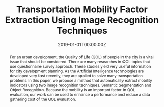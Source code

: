 ---
title: "Transportation Mobility Factor Extraction Using Image Recognition Techniques"
authors:
- P. Kantavat
- Y. Hayashi
- G. City
- B. Kijsirikul
- admin
- Y. Iwahori

date: "2019-01-01T00:00:00Z"
doi: ""

author_notes:
- ""
- ""
- ""
- ""
- ""
- ""
- ""
- ""

# Schedule page publish date (NOT publication's date).
publishDate: "2019-01-01T00:00:00Z"

# Publication type.
# Legend: 0 = Uncategorized; 1 = Conference paper; 2 = Journal article;
# 3 = Preprint / Working Paper; 4 = Report; 5 = Book; 6 = Book section;
# 7 = Thesis; 8 = Patent
publication_types: ["2"]

# Publication name and optional abbreviated publication name.
publication: In *First International Conference on Smart Technology & Urban Development* **Best Paper; (STUD 2019)**
publication_short: In *First International Conference on Smart Technology & Urban Development* **Best Paper; (STUD 2019)**

abstract: For an urban development, the Quality of Life (QOL) of people in the city is a vital issue that should be considered. There are many researches in QOL topics that use questionnaire survey approach. These studies yield very useful information for city development planning. As the Artificial Intelligence technologies are developed very fast recently, they are applied to solve many transportation problems. In this paper, we propose a method that automatically extract mobility indicators using two image recognition techniques, Semantic Segmentation and Object Recognition. Because the mobility is an important factor in QOL evaluation, our work can be used to enhance a performance and reduce a data gathering cost of the QOL evaluation.

# Summary. An optional shortened abstract.
summary: For an urban development, the Quality of Life (QOL) of people in the city is a vital issue that should be considered. There are many researches in QOL topics that use questionnaire survey approach. These studies yield very useful information for city development planning. As the Artificial Intelligence technologies are developed very fast recently, they are applied to solve many transportation problems. In this paper, we propose a method that automatically extract mobility indicators using two image recognition techniques, Semantic Segmentation and Object Recognition. Because the mobility is an important factor in QOL evaluation, our work can be used to enhance a performance and reduce a data gathering cost of the QOL evaluation.

tags:
- YOLOv5
- Quality of Life (QOL)
- Semantic Segmentation
- Object Detection
- Image Recognition

featured: false

links:
# - name: Videos
#   url: https://www.youtube.com/channel/UCNzeAAPyZaX4EDr720q5msg
# - name: ICML talk
#   url: https://www.facebook.com/watch/live/?v=355035025132741&ref=watch_permalink
# - name: IEEE Spectrum article
#   url: https://spectrum.ieee.org/tech-talk/computing/software/deepmind-teaches-ai-teamwork
# - name: ACM
#   url: https://dl.acm.org/doi/10.1007/978-3-031-51023-6_3
- name: GitHub Page
  url: 'https://kaopanboonyuen.github.io/QOL-TransportAI/'
- name: Best Young Researcher Paper Award
  url: 'https://kaopanboonyuen.github.io/QOL-TransportAI/'
url_pdf: https://ieeexplore.ieee.org/document/9018796
url_code: https://github.com/kaopanboonyuen/QOL-TransportAI
url_dataset: ''
url_poster: ''
url_project: 'https://kaopanboonyuen.github.io/QOL-TransportAI/'
url_slides: ''
url_source: ''
url_video: ''

# Featured image
# To use, add an image named `featured.jpg/png` to your page's folder. 
image:
  caption: ''
  focal_point: Center
  preview_only: false

# Associated Projects (optional).
#   Associate this publication with one or more of your projects.
#   Simply enter your project's folder or file name without extension.
#   E.g. `internal-project` references `content/project/internal-project/index.md`.
#   Otherwise, set `projects: []`.
projects: []

# Slides (optional).
#   Associate this publication with Markdown slides.
#   Simply enter your slide deck's filename without extension.
#   E.g. `slides: "example"` references `content/slides/example/index.md`.
#   Otherwise, set `slides: ""`.
slides: ""
---